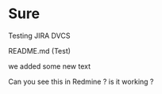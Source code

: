 # Sure
Testing JIRA DVCS




README.md (Test)

we added some new text

Can you see this in Redmine ?
is it working ?
